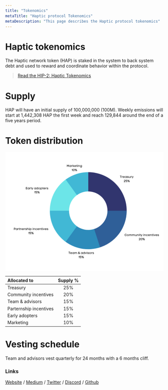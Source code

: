 ```yaml
---
title: "Tokenomics"
metaTitle: "Haptic protocol Tokenomics"
metaDescription: "This page describes the Haptic protocol tokenomics"
---
```


# Haptic tokenomics
 
The Haptic network token (HAP) is staked in the system to back system debt and used to reward and coordinate behavior within the  protocol.

> [Read the HIP-2: Haptic Tokenomics](https://hips.haptic.finance/hips/hip-2/)


# Supply

HAP will have an initial supply of 100,000,000 (100M). Weekly emissions will start at 1,442,308 HAP the first week and reach 129,844 around the end of a five years period. 

# Token distribution

![Distribution](https://raw.githubusercontent.com/HapticFinance/assets/main/Distribution.png)

| Allocated to      | Supply % |
| :---        |    :----:   |
| Treasury   | 25%       |
| Community incentives   | 20%        |
| Team & advisors  | 15%        |
| Parternship incentives   | 15%        |
| Early adopters | 15%         |
| Marketing      |10%      |

# Vesting schedule

Team and advisors vest quarterly for 24 months with a 6 months cliff. 

### Links

[Website](https://haptic.finance) / [Medium](https://hapticfinance.medium.com/) / [Twitter](https://twitter.com/hapticfinance/) / [Discord](https://twitter.com/hapticfinance/) / [Github](https://github.com/hapticfinance/)
